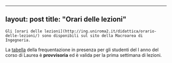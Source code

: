 
---
layout: post
title:  "Orari delle lezioni"
---
	Gli [orari delle lezioni](http://ing.uniroma2.it/didattica/orario-delle-lezioni/) sono disponibili sul sito della Macroarea di Ingegneria. 

  


La [tabella](http://ing.uniroma2.it/files/2020/09/Studenti-1-anno-in-presenza.pdf) della frequentazione in presenza per gli studenti del I anno del corso di Laurea è **provvisoria** ed è valida per la prima settimana di lezioni.